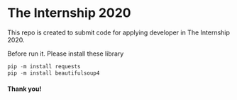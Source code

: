 # The Internship 2020
This repo is created to submit code for applying developer in The Internship 2020.

Before run it.
Please install these library

```py
pip -m install requests
pip -m install beautifulsoup4
```

#### Thank you!
